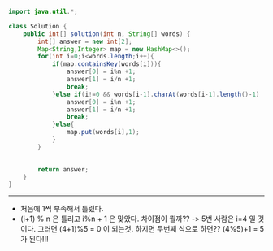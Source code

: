 ```java
import java.util.*;

class Solution {
    public int[] solution(int n, String[] words) {
        int[] answer = new int[2];
        Map<String,Integer> map = new HashMap<>();
        for(int i=0;i<words.length;i++){
            if(map.containsKey(words[i])){
                answer[0] = i%n +1;
                answer[1] = i/n +1;
                break;
            }else if(i!=0 && words[i-1].charAt(words[i-1].length()-1) != words[i].charAt(0)){
                answer[0] = i%n +1;
                answer[1] = i/n +1;
                break;
            }else{
                map.put(words[i],1);
            }
        }
       

        return answer;
    }
}
```

---
- 처음에 1씩 부족해서 틀렸다.
- (i+1) % n 은 틀리고 i%n + 1 은 맞았다.
  차이점이 뭘까?? -> 5번 사람은 i=4 일 것이다. 그러면 (4+1)%5 = 0 이 되는것. 하지면 두번째 식으로 하면?? (4%5)+1 = 5 가 된다!!!
  
